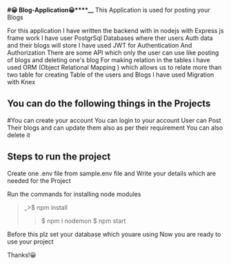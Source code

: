 **#😀 Blog-Application😀****__**
This Application is used for posting your Blogs 


For this application I have written the backend with in nodejs with Express js frame work 
I have user PostgrSql Databases where ther users Auth data and their blogs will store 
I have used JWT for Authentication And Authorization 
There are some API which only the user can use like posting of blogs and deleting one's blog
For making relation in the tables i have used ORM (Object Relational Mapping ) which allows us to relate more than two table 
for creating Table of the users and Blogs I have used Migration  with Knex 

## You can do the following things in the Projects
#You can create your account 
You can login to your account 
User can Post Their blogs and can update them also as per their requirement
You can also delete it 



## Steps to run the project 
Create one .env file from sample.env file and Write your details which are needed for the Project

Run the commands for installing node modules 
>_>$ npm install
>>$ npm i nodemon
>>$ npm start
>>
Before this plz set your database which youare using
Now you are ready to use your project

Thanks!😀
